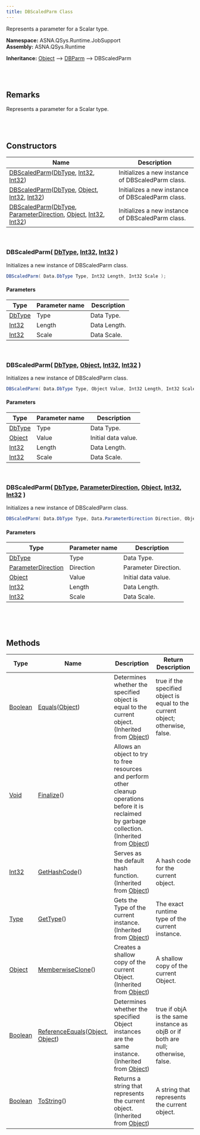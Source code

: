 ```yaml
---
title: DBScaledParm Class
---
```


Represents a parameter for a Scalar type.

**Namespace:** ASNA.QSys.Runtime.JobSupport <br/>
**Assembly:** ASNA.QSys.Runtime

**Inheritance:** [Object](https://docs.microsoft.com/en-us/dotnet/api/system.object) --> [DBParm](/reference/asna-qsys-runtime-job-support/classes/db-parm.html) --> DBScaledParm

<br>
<br>

## Remarks

Represents a parameter for a Scalar type.

[//]: # ($$TODO: Complete the Remarks section.)

<br>
<br>

## Constructors

| Name |  Description 
| --- | --- 
| [DBScaledParm](#dbscaledparmdbtype-int32-int32)([DbType](https://docs.microsoft.com/en-us/dotnet/api/system.data.dbtype), [Int32](https://docs.microsoft.com/en-us/dotnet/api/system.int32), [Int32](https://docs.microsoft.com/en-us/dotnet/api/system.int32)) | Initializes a new instance of DBScaledParm class. 
| [DBScaledParm](#dbscaledparmdbtype-object-int32-int32)([DbType](https://docs.microsoft.com/en-us/dotnet/api/system.data.dbtype), [Object](https://docs.microsoft.com/en-us/dotnet/api/system.object), [Int32](https://docs.microsoft.com/en-us/dotnet/api/system.int32), [Int32](https://docs.microsoft.com/en-us/dotnet/api/system.int32)) | Initializes a new instance of DBScaledParm class. 
| [DBScaledParm](#dbscaledparmdbtype-parameterdirection-object-int32-int32)([DbType](https://docs.microsoft.com/en-us/dotnet/api/system.data.dbtype), [ParameterDirection](https://docs.microsoft.com/en-us/dotnet/api/system.data.parameterdirection), [Object](https://docs.microsoft.com/en-us/dotnet/api/system.object), [Int32](https://docs.microsoft.com/en-us/dotnet/api/system.int32), [Int32](https://docs.microsoft.com/en-us/dotnet/api/system.int32)) | Initializes a new instance of DBScaledParm class. 

<br>

### DBScaledParm( [DbType](https://docs.microsoft.com/en-us/dotnet/api/system.data.dbtype), [Int32](https://docs.microsoft.com/en-us/dotnet/api/system.int32), [Int32](https://docs.microsoft.com/en-us/dotnet/api/system.int32) )

Initializes a new instance of DBScaledParm class.

```cs
DBScaledParm( Data.DbType Type, Int32 Length, Int32 Scale );
```

#### Parameters

| Type | Parameter name | Description
| --- | --- | ---
| [DbType](https://docs.microsoft.com/en-us/dotnet/api/system.data.dbtype) | Type | Data Type. 
| [Int32](https://docs.microsoft.com/en-us/dotnet/api/system.int32) | Length | Data Length. 
| [Int32](https://docs.microsoft.com/en-us/dotnet/api/system.int32) | Scale | Data Scale. 

<br>

### DBScaledParm( [DbType](https://docs.microsoft.com/en-us/dotnet/api/system.data.dbtype), [Object](https://docs.microsoft.com/en-us/dotnet/api/system.object), [Int32](https://docs.microsoft.com/en-us/dotnet/api/system.int32), [Int32](https://docs.microsoft.com/en-us/dotnet/api/system.int32) )

Initializes a new instance of DBScaledParm class.

```cs
DBScaledParm( Data.DbType Type, Object Value, Int32 Length, Int32 Scale );
```

#### Parameters

| Type | Parameter name | Description
| --- | --- | ---
| [DbType](https://docs.microsoft.com/en-us/dotnet/api/system.data.dbtype) | Type | Data Type. 
| [Object](https://docs.microsoft.com/en-us/dotnet/api/system.object) | Value | Initial data value. 
| [Int32](https://docs.microsoft.com/en-us/dotnet/api/system.int32) | Length | Data Length. 
| [Int32](https://docs.microsoft.com/en-us/dotnet/api/system.int32) | Scale | Data Scale. 

<br>

### DBScaledParm( [DbType](https://docs.microsoft.com/en-us/dotnet/api/system.data.dbtype), [ParameterDirection](https://docs.microsoft.com/en-us/dotnet/api/system.data.parameterdirection), [Object](https://docs.microsoft.com/en-us/dotnet/api/system.object), [Int32](https://docs.microsoft.com/en-us/dotnet/api/system.int32), [Int32](https://docs.microsoft.com/en-us/dotnet/api/system.int32) )

Initializes a new instance of DBScaledParm class.

```cs
DBScaledParm( Data.DbType Type, Data.ParameterDirection Direction, Object Value, Int32 Length, Int32 Scale );
```

#### Parameters

| Type | Parameter name | Description
| --- | --- | ---
| [DbType](https://docs.microsoft.com/en-us/dotnet/api/system.data.dbtype) | Type | Data Type. 
| [ParameterDirection](https://docs.microsoft.com/en-us/dotnet/api/system.data.parameterdirection) | Direction | Parameter Direction. 
| [Object](https://docs.microsoft.com/en-us/dotnet/api/system.object) | Value | Initial data value. 
| [Int32](https://docs.microsoft.com/en-us/dotnet/api/system.int32) | Length | Data Length. 
| [Int32](https://docs.microsoft.com/en-us/dotnet/api/system.int32) | Scale | Data Scale. 

<br>


<br>
<br>

## Methods

| Type | Name | Description | Return Description 
| --- | --- | --- | --- 
| [Boolean](https://docs.microsoft.com/en-us/dotnet/api/system.boolean) | [Equals](https://docs.microsoft.com/en-us/dotnet/api/system.object.equals)([Object](https://docs.microsoft.com/en-us/dotnet/api/system.object)) | Determines whether the specified object is equal to the current object.<br>(Inherited from [Object](https://docs.microsoft.com/en-us/dotnet/api/system.object)) | true if the specified object is equal to the current object; otherwise, false.
| [Void](https://docs.microsoft.com/en-us/dotnet/api/system.void) | [Finalize](https://docs.microsoft.com/en-us/dotnet/api/system.object.finalize)() | Allows an object to try to free resources and perform other cleanup operations before it is reclaimed by garbage collection.<br>(Inherited from [Object](https://docs.microsoft.com/en-us/dotnet/api/system.object)) | 
| [Int32](https://docs.microsoft.com/en-us/dotnet/api/system.int32) | [GetHashCode](https://docs.microsoft.com/en-us/dotnet/api/system.object.gethashcode)() | Serves as the default hash function.<br>(Inherited from [Object](https://docs.microsoft.com/en-us/dotnet/api/system.object)) | A hash code for the current object.
| [Type](https://docs.microsoft.com/en-us/dotnet/api/system.type) | [GetType](https://docs.microsoft.com/en-us/dotnet/api/system.object.gettype)() | Gets the Type of the current instance.<br>(Inherited from [Object](https://docs.microsoft.com/en-us/dotnet/api/system.object)) | The exact runtime type of the current instance.
| [Object](https://docs.microsoft.com/en-us/dotnet/api/system.object) | [MemberwiseClone](https://docs.microsoft.com/en-us/dotnet/api/system.object.memberwiseclone)() | Creates a shallow copy of the current Object.<br>(Inherited from [Object](https://docs.microsoft.com/en-us/dotnet/api/system.object)) | A shallow copy of the current Object.
| [Boolean](https://docs.microsoft.com/en-us/dotnet/api/system.boolean) | [ReferenceEquals](https://docs.microsoft.com/en-us/dotnet/api/system.object.referenceequals)([Object](https://docs.microsoft.com/en-us/dotnet/api/system.object), [Object](https://docs.microsoft.com/en-us/dotnet/api/system.object)) | Determines whether the specified Object instances are the same instance.<br>(Inherited from [Object](https://docs.microsoft.com/en-us/dotnet/api/system.object)) | true if objA is the same instance as objB or if both are null; otherwise, false.
| [Boolean](https://docs.microsoft.com/en-us/dotnet/api/system.boolean) | [ToString](https://docs.microsoft.com/en-us/dotnet/api/system.object.tostring)() | Returns a string that represents the current object.<br>(Inherited from [Object](https://docs.microsoft.com/en-us/dotnet/api/system.object)) | A string that represents the current object.

<br>
<br>

